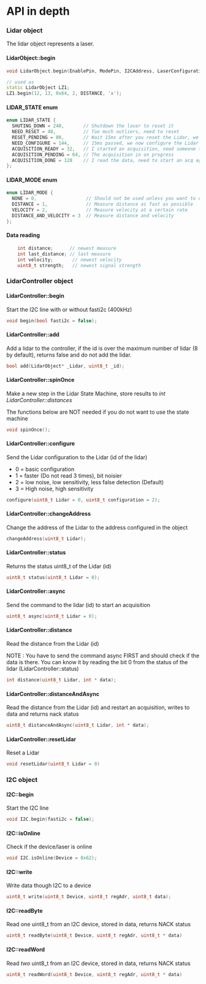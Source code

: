API in depth
===============

### Lidar object
The lidar object represents a laser.

#### LidarObject::begin

```C++
void LidarObject.begin(EnablePin, ModePin, I2CAddress, LaserConfiguration, LidarMode, OneCharName);

// used as 
static LidarObject LZ1;
LZ1.begin(12, 13, 0x64, 2, DISTANCE, 'x');
```

#### LIDAR_STATE enum

```C++
enum LIDAR_STATE {
  SHUTING_DOWN = 240,       // Shutdown the laser to reset it
  NEED_RESET = 48,          // Too much outliers, need to reset
  RESET_PENDING = 80,       // Wait 15ms after you reset the Lidar, we are waiting in this state
  NEED_CONFIGURE = 144,     // 15ms passed, we now configure the Lidar
  ACQUISITION_READY = 32,   // I started an acquisition, need someone to read it
  ACQUISITION_PENDING = 64, // The acquisition in on progress
  ACQUISITION_DONE = 128    // I read the data, need to start an acq again
};
```

#### LIDAR_MODE enum

```C++
enum LIDAR_MODE {
  NONE = 0,                  // Should not be used unless you want to disable a connected laser (could be implemented)
  DISTANCE = 1,              // Measure distance as fast as possible
  VELOCITY = 2,              // Measure velocity at a certain rate
  DISTANCE_AND_VELOCITY = 3  // Measure distance and velocity
};
```

#### Data reading

```C++ 
    int distance;      // newest measure
    int last_distance; // last measure
    int velocity;       // newest velocity
    uint8_t strength;   // newest signal strength
```

### LidarController object

#### LidarController::begin
Start the I2C line with or without fasti2c (400kHz)
```C++
void begin(bool fasti2c = false);
```

#### LidarController::add
Add a lidar to the controller, if the id is over the maximum number of lidar (8 by default), returns false and do not add the lidar.

```C++
bool add(LidarObject* _Lidar, uint8_t _id);
```

#### LidarController::spinOnce

Make a new step in the Lidar State Machine, store results to *int LidarController::distances*

The functions below are NOT needed if you do not want to use the state machine

```C++
void spinOnce();
```

#### LidarController::configure

Send the Lidar configuration to the Lidar (id of the lidar)
  - 0 = basic configuration
  - 1 = faster (Do not read 3 times), bit noisier
  - 2 = low noise, low sensitivity, less false detection (Default)
  - 3 = High noise, high sensitivity

```C++
configure(uint8_t Lidar = 0, uint8_t configuration = 2);
```

#### LidarController::changeAddress

Change the address of the Lidar to the address configured in the object
```C++
changeAddress(uint8_t Lidar);
```

#### LidarController::status

Returns the status uint8_t of the Lidar (id)

```C++
uint8_t status(uint8_t Lidar = 0);
```
#### LidarController::async

Send the command to the lidar (id) to start an acquisition

```C++
uint8_t async(uint8_t Lidar = 0);
```

#### LidarController::distance

Read the distance from the Lidar (id)

NOTE : You have to send the command async FIRST and should check if the data is there. You can know it by reading the bit 0 from the status of the lidar (LidarController::status)

```C++
int distance(uint8_t Lidar, int * data);
```

#### LidarController::distanceAndAsync

Read the distance from the Lidar (id) and restart an acquisition, writes to data and returns nack status

```C++
uint8_t distanceAndAsync(uint8_t Lidar, int * data);
```

#### LidarController::resetLidar

Reset a Lidar

```C++
void resetLidar(uint8_t Lidar = 0)
```


### I2C object

#### I2C::begin
Start the I2C line
```C++
void I2C.begin(fasti2c = false);
```

#### I2C::isOnline
Check if the device/laser is online 
```C++
void I2C.isOnline(Device = 0x62);
```

#### I2C::write
Write data though I2C to a device
```C++
uint8_t write(uint8_t Device, uint8_t regAdr, uint8_t data);
```

#### I2C::readByte 
Read one uint8_t from an I2C device, stored in data, returns NACK status
```C++
uint8_t readByte(uint8_t Device, uint8_t regAdr, uint8_t * data)
```

#### I2C::readWord
Read *two* uint8_t from an I2C device, stored in data, returns NACK status
```C++
uint8_t readWord(uint8_t Device, uint8_t regAdr, uint8_t * data)
```
